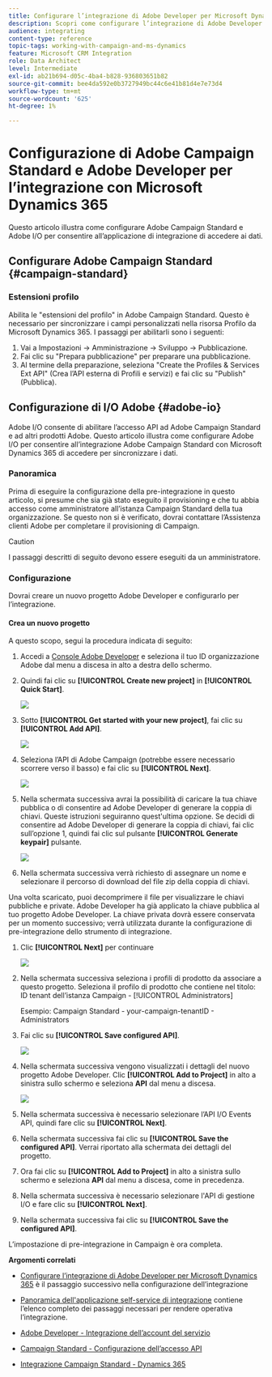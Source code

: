 ```yaml
---
title: Configurare l’integrazione di Adobe Developer per Microsoft Dynamics 365
description: Scopri come configurare l’integrazione di Adobe Developer per Microsoft Dynamics 365
audience: integrating
content-type: reference
topic-tags: working-with-campaign-and-ms-dynamics
feature: Microsoft CRM Integration
role: Data Architect
level: Intermediate
exl-id: ab21b694-d05c-4ba4-b828-936803651b82
source-git-commit: bee4da592e0b3727949bc44c6e41b81d4e7e73d4
workflow-type: tm+mt
source-wordcount: '625'
ht-degree: 1%

---
```


# Configurazione di Adobe Campaign Standard e Adobe Developer per l’integrazione con Microsoft Dynamics 365

Questo articolo illustra come configurare Adobe Campaign Standard e Adobe I/O per consentire all’applicazione di integrazione di accedere ai dati.

## Configurare Adobe Campaign Standard {#campaign-standard}

### Estensioni profilo

Abilita le &quot;estensioni del profilo&quot; in Adobe Campaign Standard.   Questo è necessario per sincronizzare i campi personalizzati nella risorsa Profilo da Microsoft Dynamics 365.   I passaggi per abilitarli sono i seguenti:

1. Vai a Impostazioni -> Amministrazione -> Sviluppo -> Pubblicazione.
1. Fai clic su &quot;Prepara pubblicazione&quot; per preparare una pubblicazione.
1. Al termine della preparazione, seleziona &quot;Create the Profiles &amp; Services Ext API&quot; (Crea l’API esterna di Profili e servizi) e fai clic su &quot;Publish&quot; (Pubblica).

## Configurazione di I/O Adobe {#adobe-io}

Adobe I/O consente di abilitare l’accesso API ad Adobe Campaign Standard e ad altri prodotti Adobe.   Questo articolo illustra come configurare Adobe I/O per consentire all’integrazione Adobe Campaign Standard con Microsoft Dynamics 365 di accedere per sincronizzare i dati.

### Panoramica

Prima di eseguire la configurazione della pre-integrazione in questo articolo, si presume che sia già stato eseguito il provisioning e che tu abbia accesso come amministratore all’istanza Campaign Standard della tua organizzazione.  Se questo non si è verificato, dovrai contattare l’Assistenza clienti Adobe per completare il provisioning di Campaign.

>[!CAUTION]
>
>I passaggi descritti di seguito devono essere eseguiti da un amministratore.

### Configurazione

Dovrai creare un nuovo progetto Adobe Developer e configurarlo per l’integrazione.

#### Crea un nuovo progetto

A questo scopo, segui la procedura indicata di seguito:

1. Accedi a [Console Adobe Developer](https://console.adobe.io/home#) e seleziona il tuo ID organizzazione Adobe dal menu a discesa in alto a destra dello schermo.

1. Quindi fai clic su **[!UICONTROL Create new project]** in **[!UICONTROL Quick Start]**.

   ![](assets/adobeIO1.png)

1. Sotto **[!UICONTROL Get started with your new project]**, fai clic su **[!UICONTROL Add API]**.

   ![](assets/adobeIO2.png)

1. Seleziona l’API di Adobe Campaign (potrebbe essere necessario scorrere verso il basso) e fai clic su **[!UICONTROL Next]**.

   ![](assets/adobeIO3.png)

1. Nella schermata successiva avrai la possibilità di caricare la tua chiave pubblica o di consentire ad Adobe Developer di generare la coppia di chiavi. Queste istruzioni seguiranno quest&#39;ultima opzione. Se decidi di consentire ad Adobe Developer di generare la coppia di chiavi, fai clic sull’opzione 1, quindi fai clic sul pulsante **[!UICONTROL Generate keypair]** pulsante.

   ![](assets/adobeIO4.png)

1. Nella schermata successiva verrà richiesto di assegnare un nome e selezionare il percorso di download del file zip della coppia di chiavi.

Una volta scaricato, puoi decomprimere il file per visualizzare le chiavi pubbliche e private. Adobe Developer ha già applicato la chiave pubblica al tuo progetto Adobe Developer. La chiave privata dovrà essere conservata per un momento successivo; verrà utilizzata durante la configurazione di pre-integrazione dello strumento di integrazione.

1. Clic **[!UICONTROL Next]** per continuare

   ![](assets/adobeIO5.png)

1. Nella schermata successiva seleziona i profili di prodotto da associare a questo progetto. Seleziona il profilo di prodotto che contiene nel titolo: ID tenant dell’istanza Campaign - [!UICONTROL Administrators]

   Esempio: Campaign Standard - your-campaign-tenantID - Administrators

1. Fai clic su **[!UICONTROL Save configured API]**.

   ![](assets/adobeIO6.png)

1. Nella schermata successiva vengono visualizzati i dettagli del nuovo progetto Adobe Developer. Clic **[!UICONTROL Add to Project]** in alto a sinistra sullo schermo e seleziona **API** dal menu a discesa.

   ![](assets/adobeIO7.png)

1. Nella schermata successiva è necessario selezionare l’API I/O Events API, quindi fare clic su **[!UICONTROL Next]**.

1. Nella schermata successiva fai clic su **[!UICONTROL Save the configured API]**.  Verrai riportato alla schermata dei dettagli del progetto.

1. Ora fai clic su **[!UICONTROL Add to Project]** in alto a sinistra sullo schermo e seleziona **API** dal menu a discesa, come in precedenza.

1. Nella schermata successiva è necessario selezionare l&#39;API di gestione I/O e fare clic su **[!UICONTROL Next]**.

1. Nella schermata successiva fai clic su **[!UICONTROL Save the configured API]**.

L’impostazione di pre-integrazione in Campaign è ora completa.

**Argomenti correlati**

* [Configurare l’integrazione di Adobe Developer per Microsoft Dynamics 365](../../integrating/using/d365-acs-configure-adobe-io.md) è il passaggio successivo nella configurazione dell’integrazione
* [Panoramica dell&#39;applicazione self-service di integrazione](../../integrating/using/d365-acs-self-service-app-quick-start-guide.md) contiene l’elenco completo dei passaggi necessari per rendere operativa l’integrazione.


* [Adobe Developer - Integrazione dell’account del servizio](https://developer.adobe.com/developer-console/docs/guides/#!AdobeDocs/adobeio-auth/master/AuthenticationOverview/ServiceAccountIntegration.md)
* [Campaign Standard - Configurazione dell’accesso API](../../api/using/setting-up-api-access.md)
* [Integrazione Campaign Standard - Dynamics 365](../../integrating/using/d365-acs-configure-d365.md)
